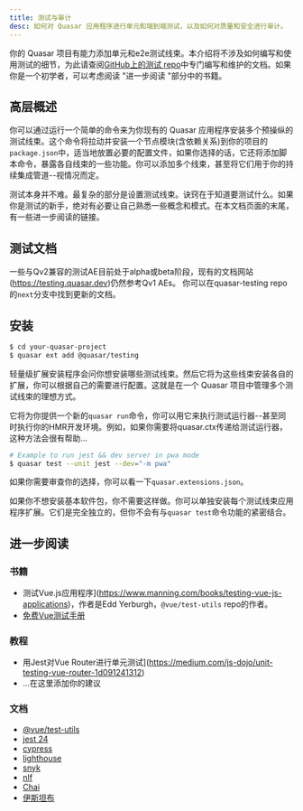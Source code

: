 ```yaml
---
title: 测试与审计
desc: 如何对 Quasar 应用程序进行单元和端到端测试，以及如何对质量和安全进行审计。
---
```


你的 Quasar 项目有能力添加单元和e2e测试线束。本介绍将不涉及如何编写和使用测试的细节，为此请查阅[GitHub上的测试 repo](https://github.com/quasarframework/quasar-testing/tree/next)中专门编写和维护的文档。如果你是一个初学者，可以考虑阅读 "进一步阅读 "部分中的书籍。

## 高层概述

你可以通过运行一个简单的命令来为你现有的 Quasar 应用程序安装多个预操纵的测试线束。这个命令将拉动并安装一个节点模块(含依赖关系)到你的项目的`package.json`中，适当地放置必要的配置文件，如果你选择的话，它还将添加脚本命令，暴露各自线束的一些功能。你可以添加多个线束，甚至将它们用于你的持续集成管道--视情况而定。

测试本身并不难。最复杂的部分是设置测试线束。诀窍在于知道要测试什么。如果你是测试的新手，绝对有必要让自己熟悉一些概念和模式。在本文档页面的末尾，有一些进一步阅读的链接。

## 测试文档

一些与Qv2兼容的测试AE目前处于alpha或beta阶段，现有的文档网站(https://testing.quasar.dev)仍然参考Qv1 AEs。
你可以在quasar-testing repo的`next`分支中找到更新的文档。

<q-btn color="brand-primary" label="Testing repo @next branch" ic-right=" launch" no-caps href="https://github.com/quasarframework/quasar-testing/tree/next" target="_blank" />

## 安装

```bash
$ cd your-quasar-project
$ quasar ext add @quasar/testing
```

轻量级扩展安装程序会问你想安装哪些测试线束。然后它将为这些线束安装各自的扩展，你可以根据自己的需要进行配置。这就是在一个 Quasar 项目中管理多个测试线束的理想方式。

它将为你提供一个新的`quasar run`命令，你可以用它来执行测试运行器--甚至同时执行你的HMR开发环境。例如，如果你需要将quasar.ctx传递给测试运行器，这种方法会很有帮助...

```bash
# Example to run jest && dev server in pwa mode
$ quasar test --unit jest --dev="-m pwa"
```

如果你需要审查你的选择，你可以看一下`quasar.extensions.json`。

如果你不想安装基本软件包，你不需要这样做。你可以单独安装每个测试线束应用程序扩展。它们是完全独立的，但你不会有与`quasar test`命令功能的紧密结合。

## 进一步阅读

### 书籍
- 测试Vue.js应用程序](https://www.manning.com/books/testing-vue-js-applications)，作者是Edd Yerburgh，`@vue/test-utils` repo的作者。
- [免费Vue测试手册](https://lmiller1990.github.io/vue-testing-handbook/)

### 教程
- 用Jest对Vue Router进行单元测试](https://medium.com/js-dojo/unit-testing-vue-router-1d091241312)
- ...在这里添加你的建议

### 文档
- [@vue/test-utils](https://vue-test-utils.vuejs.org)
- [jest 24](https://facebook.github.io/jest/)
- [cypress](https://docs.cypress.io/guides/core-concepts/introduction-to-cypress.html#Cypress-Is-Simple)
- [lighthouse](https://developers.google.com/web/tools/lighthouse/#cli)
- [snyk](https://snyk.io/test)
- [nlf](https://www.npmjs.com/package/nlf)
- [Chai](http://www.chaijs.com/)
- [伊斯坦布](https://istanbul.js.org/)
